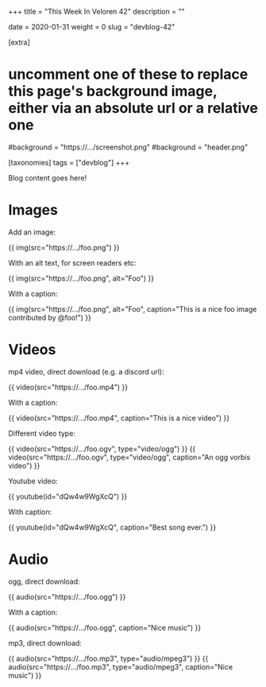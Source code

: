 +++
title = "This Week In Veloren 42"
description = ""

date = 2020-01-31
weight = 0
slug = "devblog-42"

[extra]
# uncomment one of these to replace this page's background image, either via an absolute url or a relative one
#background = "https://.../screenshot.png"
#background = "header.png"

[taxonomies]
tags = ["devblog"]
+++

Blog content goes here!

# Images

Add an image:

{{ img(src="https://.../foo.png") }}

With an alt text, for screen readers etc:

{{ img(src="https://.../foo.png", alt="Foo") }}

With a caption:

{{ img(src="https://.../foo.png", alt="Foo", caption="This is a nice foo image contributed by @foo!") }}


# Videos

mp4 video, direct download (e.g. a discord url):

{{ video(src="https://.../foo.mp4") }}

With a caption:

{{ video(src="https://.../foo.mp4", caption="This is a nice video") }}

Different video type:

{{ video(src="https://.../foo.ogv", type="video/ogg") }}
{{ video(src="https://.../foo.ogv", type="video/ogg", caption="An ogg vorbis video") }}

Youtube video:

{{ youtube(id="dQw4w9WgXcQ") }}

With caption:

{{ youtube(id="dQw4w9WgXcQ", caption="Best song ever.") }}


# Audio

ogg, direct download:

{{ audio(src="https://.../foo.ogg") }}

With a caption:

{{ audio(src="https://.../foo.ogg", caption="Nice music") }}

mp3, direct download:

{{ audio(src="https://.../foo.mp3", type="audio/mpeg3") }}
{{ audio(src="https://.../foo.mp3", type="audio/mpeg3", caption="Nice music") }}

